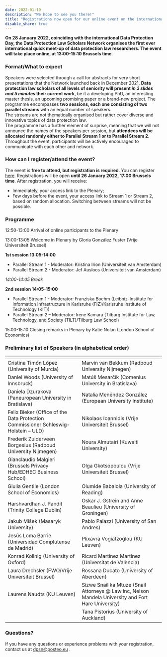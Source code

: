 ```yaml
---
date: 2022-01-19
description: "We hope to see you there!"
title: "Registrations now open for our online event on the international Data Protection Day!"
disable_share: true
---
```


**On 28 January 2022, coinciding with the international Data Protection Day, the Data Protection Law Scholars Network organises **the first ever international quick meet-up of data protection law researchers**. 
The event will take place online, at 13:00-15:10 Brussels time**.  

### Format/What to expect

Speakers were selected through a call for abstracts for very short presentations that the Network launched back in December 2021. 
**Data protection law scholars of all levels of seniority will present *in 3 slides and 5 minutes* their current work**, be it a developing PhD, an interesting master thesis, an upcoming promising paper or a brand-new project.
The programme encompasses **two sessions, each one consisting of two parallel streams** with an equal number of speakers.  
The streams are not thematically organised but rather cover diverse and innovative topics of data protection law.  
The programme has a further element of surprise, meaning that we will not announce the names of the speakers per session, but **attendees will be allocated randomly either to Parallel Stream 1 or to Parallel Stream 2**. 
Throughout the event, participants will be actively encouraged to communicate with each other and network.

### How can I register/attend the event?

The event is **free to attend, but registration is required**. You can register [here](https://tilburguniversity.zoom.us/meeting/register/tJUufuqqqj0uH9fAlTy3-KC2Kw35nA2TRAgY). 
Registrations will be open **until 26 January 2022, 17:00 Brussels time**.
After registration, you will receive: 
- Immediately, your access link to the Plenary;
- Few days before the event, your access link to Stream 1 or Stream 2, based on random allocation. Switching between streams will not be possible. 


### Programme

12:50-13:00 Arrival of online participants to the Plenary

13:00-13:05 Welcome in Plenary by Gloria González Fuster (Vrije Universiteit Brussel) 

**1st session 13:05-14:00**

- Parallel Stream 1 - Moderator: Kristina Irion (Universiteit van Amsterdam) 
- Parallel Stream 2 - Moderator: Jef Ausloos (Universiteit van Amsterdam) 

*14:00-14:05 Break*

**2nd session 14:05-15:00**

- Parallel Stream 1 - Moderator: Franziska Boehm (Leibniz-Institute for Information Infrastructure in Karlsruhe (FIZ)/Karlsruhe Institute of Technology (KIT)) 
- Parallel Stream 2 – Moderator: Irene Kamara (Tilburg Institute for Law, Technology, and Society (TILT)/Tilburg Law School) 

15:00-15:10 Closing remarks in Plenary by Katie Nolan (London School of Economics) 

### Preliminary list of Speakers (in alphabetical order)

| <!-- -->    | <!-- -->    |
|-------------|-------------|
| Cristina Timón López (University of Murcia)| Marvin van Bekkum (Radboud University Nijmegen)  
| Daniel Woods (University of Innsbruck)| Matúš Mesarčík (Comenius University in Bratislava) |
| Daniela Dzurakova (Paneuropean University in Bratislava)| Natalia Menéndez González (European University Institute)  |
| Felix Bieker (Office of the Data Protection Commissioner Schleswig-Holstein – ULD) | Nikolaos Ioannidis (Vrije Universiteit Brussel) |
| Frederik Zuiderveen Borgesius (Radboud University Nijmegen)|  Noura Almutairi (Kuwaiti University) |
| Gianclaudio Malgieri (Brussels Privacy Hub/EDHEC Business School) |Olga Gkotsopoulou (Vrije Universiteit Brussel)|
| Giulia Gentile (London School of Economics) |   Olumide Babalola (University of Reading) |
| Harshvardhan J. Pandit (Trinity College Dublin) | Oskar J. Gstrein and Anne Beaulieu (University of Groningen) |
| Jakub Míšek (Masaryk University) |Pablo Palazzi (University of San Andres) |
| Jesús Loma Barrie (Universidad Complutense de Madrid) |  Plixavra Vogiatzoglou (KU Leuven) |
| Konrad Kollnig (University of Oxford) |Ricard Martínez Martínez (Universitat de València) |
| Laura Drechsler (FWO/Vrije Universiteit Brussel) | Rossana Ducato (University of Aberdeen)  |
| Laurens Naudts (KU Leuven) | Sizwe Snail ka Mtuze (Snail Attorneys @ Law inc, Nelson Mandela University and Fort Hare University) 
| |Tana Pistorius (University of Auckland) |


### Questions? 

If you have any questions or experience problems with your registration, contact us at dpsn@posteo.eu .

   
